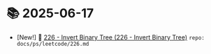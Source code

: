 # 📚 2025-06-17
- [New!] 📗 [226 - Invert Binary Tree (226 - Invert Binary Tree)](https://til.qriosity.dev/featured/ps/leetcode/226) `repo: docs/ps/leetcode/226.md`
